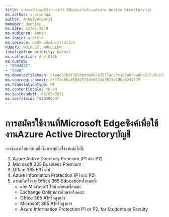 ```yaml
---
title: การสมัครใช้งานที่Microsoft Edgeซิงค์เพื่อใช้งานAzure Active Directoryบัญชี
ms.author: v-aiyengar
author: AshaIyengar21
manager: dansimp
ms.date: 12/03/2020
ms.audience: Admin
ms.topic: article
ms.service: o365-administration
ROBOTS: NOINDEX, NOFOLLOW
localization_priority: Normal
ms.collection: Adm_O365
ms.custom:
- "9004022"
- "7088"
ms.openlocfilehash: 21e4db366f2650bdd4902b2877ace3c1b3a09be8be215c0c27a4faaf4deef8d4
ms.sourcegitcommit: b5f7da89a650d2915dc652449623c78be6247175
ms.translationtype: MT
ms.contentlocale: th-TH
ms.lasthandoff: 08/05/2021
ms.locfileid: "54049624"
---
```

# <a name="subscription-needed-for-microsoft-edge-sync-to-work-with-azure-active-directory-accounts"></a>การสมัครใช้งานที่Microsoft Edgeซิงค์เพื่อใช้งานAzure Active Directoryบัญชี

การซิงค์จะได้ผลกับหนึ่งในการสมัครใช้งานต่อไปนี้:

1. Azure Active Directory Premium (P1 และ P2)
1. Microsoft 365 Business Premium
1. Office 365 E3ขึ้นไป
1. Azure Information Protection (P1 และ P2)
1. การสมัครใช้งานOffice 365 Educationทั้งหมดที่:
    - แอป Microsoft ให้นักเรียนหรือคณะ
    - Exchange Onlineการศึกษาหรือคณะ
    - Office 365 A1หรือสูงกว่า
    - Microsoft 365 A1หรือสูงกว่า
    - Azure Information Protection P1 or P2, for Students or Faculty
